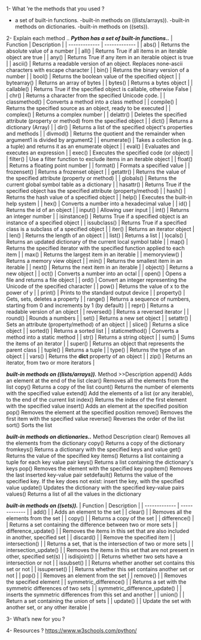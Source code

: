 1- What ’re the methods that you used ?
- a set of built-in functions.
-built-in methods  on ((lists/arrays)).
-built-in methods on dictionaries.
-built-in methods on ((sets)).

2- Explain each method ..
***Python has a set of built-in functions..***
| Function  | Description |
| ------------- | ------------- |
|	abs()		|	Returns the absolute value of a number	|
|	all()		|	Returns True if all items in an iterable object are true	|
|	any()		|	Returns True if any item in an iterable object is true	|
|	ascii()		|	Returns a readable version of an object. Replaces none-ascii characters with escape character	|
|	bin()		|	Returns the binary version of a number	|
|	bool()		|	Returns the boolean value of the specified object	|
|	bytearray()		|	Returns an array of bytes	|
|	bytes()		|	Returns a bytes object	|
|	callable()		|	Returns True if the specified object is callable, otherwise False	|
|	chr()		|	Returns a character from the specified Unicode code.	|
|	classmethod()		|	Converts a method into a class method	|
|	compile()		|	Returns the specified source as an object, ready to be executed	|
|	complex()		|	Returns a complex number	|
|	delattr()		|	Deletes the specified attribute (property or method) from the specified object	|
|	dict()		|	Returns a dictionary (Array)	|
|	dir()		|	Returns a list of the specified object's properties and methods	|
|	divmod()		|	Returns the quotient and the remainder when argument1 is divided by argument2	|
|	enumerate()		|	Takes a collection (e.g. a tuple) and returns it as an enumerate object	|
|	eval()		|	Evaluates and executes an expression	|
|	exec()		|	Executes the specified code (or object)	|
|	filter()		|	Use a filter function to exclude items in an iterable object	|
|	float()		|	Returns a floating point number	|
|	format()		|	Formats a specified value	|
|	frozenset()		|	Returns a frozenset object	|
|	getattr()		|	Returns the value of the specified attribute (property or method)	|
|	globals()		|	Returns the current global symbol table as a dictionary	|
|	hasattr()		|	Returns True if the specified object has the specified attribute (property/method)	|
|	hash()		|	Returns the hash value of a specified object	|
|	help()		|	Executes the built-in help system	|
|	hex()		|	Converts a number into a hexadecimal value	|
|	id()		|	Returns the id of an object	|
|	input()		|	Allowing user input	|
|	int()		|	Returns an integer number	|
|	isinstance()		|	Returns True if a specified object is an instance of a specified object	|
|	issubclass()		|	Returns True if a specified class is a subclass of a specified object	|
|	iter()		|	Returns an iterator object	|
|	len()		|	Returns the length of an object	|
|	list()		|	Returns a list	|
|	locals()		|	Returns an updated dictionary of the current local symbol table	|
|	map()		|	Returns the specified iterator with the specified function applied to each item	|
|	max()		|	Returns the largest item in an iterable	|
|	memoryview()		|	Returns a memory view object	|
|	min()		|	Returns the smallest item in an iterable	|
|	next()		|	Returns the next item in an iterable	|
|	object()		|	Returns a new object	|
|	oct()		|	Converts a number into an octal	|
|	open()		|	Opens a file and returns a file object	|
|	ord()		|	Convert an integer representing the Unicode of the specified character	|
|	pow()		|	Returns the value of x to the power of y	|
|	print()		|	Prints to the standard output device	|
|	property()		|	Gets, sets, deletes a property	|
|	range()		|	Returns a sequence of numbers, starting from 0 and increments by 1 (by default)	|
|	repr()		|	Returns a readable version of an object	|
|	reversed()		|	Returns a reversed iterator	|
|	round()		|	Rounds a numbers	|
|	set()		|	Returns a new set object	|
|	setattr()		|	Sets an attribute (property/method) of an object	|
|	slice()		|	Returns a slice object	|
|	sorted()		|	Returns a sorted list	|
|	staticmethod()		|	Converts a method into a static method	|
|	str()		|	Returns a string object	|
|	sum()		|	Sums the items of an iterator	|
|	super()		|	Returns an object that represents the parent class	|
|	tuple()		|	Returns a tuple	|
|	type()		|	Returns the type of an object	|
|	vars()		|	Returns the __dict__ property of an object	|
|	zip()		|	Returns an iterator, from two or more iterators	|




***built-in methods  on ((lists/arrays)).***
Method 	>>Description
append()	Adds an element at the end of the list
clear()	Removes all the elements from the list
copy()	Returns a copy of the list
count()	Returns the number of elements with the specified value
extend()	Add the elements of a list (or any iterable), to the end of the current list
index()	Returns the index of the first element with the specified value
insert()	Adds an element at the specified position
pop()	Removes the element at the specified position
remove()	Removes the first item with the specified value
reverse()	Reverses the order of the list
sort()	Sorts the list

***built-in methods on dictionaries..***
Method 	Description
clear()	Removes all the elements from the dictionary
copy()	Returns a copy of the dictionary
fromkeys()	Returns a dictionary with the specified keys and value
get()	Returns the value of the specified key
items()	Returns a list containing a tuple for each key value pair
keys()	Returns a list containing the dictionary's keys
pop()	Removes the element with the specified key
popitem()	Removes the last inserted key-value pair
setdefault()	Returns the value of the specified key. If the key does not exist: insert the key, with the specified value
update()	Updates the dictionary with the specified key-value pairs
values()	Returns a list of all the values in the dictionary

***built-in methods on ((sets)).***
| Function  | Description |
| ------------- | ------------- |
|	add()	|	|	Adds an element to the set	|
|	clear()	|	|	Removes all the elements from the set	|
|	copy()	|	|	Returns a copy of the set	|
|	difference()	|	|	Returns a set containing the difference between two or more sets	|
|	difference_update()	|	|	Removes the items in this set that are also included in another, specified set	|
|	discard()	|	|	Remove the specified item	|
|	intersection()	|	|	Returns a set, that is the intersection of two or more sets	|
|	intersection_update()	|	|	Removes the items in this set that are not present in other, specified set(s)	|
|	isdisjoint()	|	|	Returns whether two sets have a intersection or not	|
|	issubset()	|	|	Returns whether another set contains this set or not	|
|	issuperset()	|	|	Returns whether this set contains another set or not	|
|	pop()	|	|	Removes an element from the set	|
|	remove()	|	|	Removes the specified element	|
|	symmetric_difference()	|	|	Returns a set with the symmetric differences of two sets	|
|	symmetric_difference_update()	|	|	inserts the symmetric differences from this set and another	|
|	union()	|	|	Return a set containing the union of sets	|
|	update()	|	|	Update the set with another set, or any other iterable	|



3- What’s new for you ?



4- Resources ? 
https://www.w3schools.com/python/
